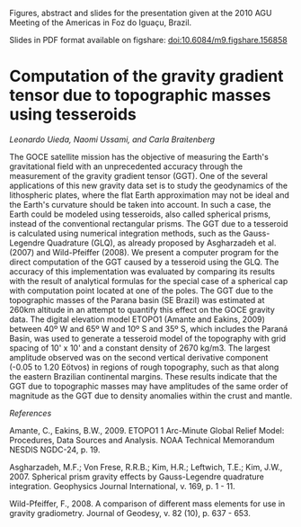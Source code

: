 Figures, abstract and slides for the presentation given at the 2010 AGU Meeting
of the Americas in Foz do Iguaçu, Brazil.

Slides in PDF format available on figshare:
[doi:10.6084/m9.figshare.156858](http://dx.doi.org/10.6084/m9.figshare.156858)

# Computation of the gravity gradient tensor due to topographic masses using tesseroids

*Leonardo Uieda, Naomi Ussami, and Carla Braitenberg*

The GOCE satellite mission has the objective of measuring the Earth's
gravitational field with an unprecedented accuracy through the measurement of
the gravity gradient tensor (GGT).  One of the several applications of this new
gravity data set is to study the geodynamics of the lithospheric plates, where
the flat Earth approximation may not be ideal and the Earth's curvature should
be taken into account. In such a case,  the Earth could be modeled using
tesseroids, also called spherical prisms, instead of the conventional
rectangular prisms. The GGT due to a tesseroid is  calculated using numerical
integration methods, such as the Gauss-Legendre Quadrature (GLQ), as already
proposed by Asgharzadeh et al. (2007) and Wild-Pfeiffer (2008).  We present a
computer program for the direct computation of the GGT caused by a tesseroid
using the GLQ. The accuracy of this implementation was evaluated by comparing
its results with the result of analytical formulas for the special case of a
spherical cap with computation point located at one of the poles. The GGT due
to the topographic masses of the Parana basin (SE Brazil) was estimated at 260km
altitude in an attempt to quantify this effect on the GOCE gravity data. The
digital elevation model ETOPO1 (Amante and Eakins, 2009) between 40º W and 65º W
and 10º S and 35º S, which includes the  Paraná Basin, was  used to generate a
tesseroid model of the topography with grid spacing of 10' x 10' and a constant
density of 2670 kg/m3. The largest amplitude  observed was on the second
vertical derivative component (-0.05 to 1.20 Eötvos) in regions of rough
topography, such as that along the eastern Brazilian continental margins. These
results indicate that the GGT due to topographic masses may have amplitudes of
the same order of magnitude as the GGT due to density anomalies within  the
crust and mantle.

*References*

Amante, C., Eakins, B.W., 2009. ETOPO1 1 Arc-Minute Global Relief Model:
Procedures, Data Sources and Analysis. NOAA Technical Memorandum NESDIS
NGDC-24, p. 19.

Asgharzadeh, M.F.; Von Frese, R.R.B.; Kim, H.R.; Leftwich, T.E.; Kim, J.W.,
2007. Spherical prism gravity effects by Gauss-Legendre quadrature integration.
Geophysics Journal International, v. 169, p. 1 - 11.

Wild-Pfeiffer, F., 2008. A comparison of different mass elements for use in
gravity gradiometry. Journal of Geodesy, v. 82 (10), p. 637 - 653.
